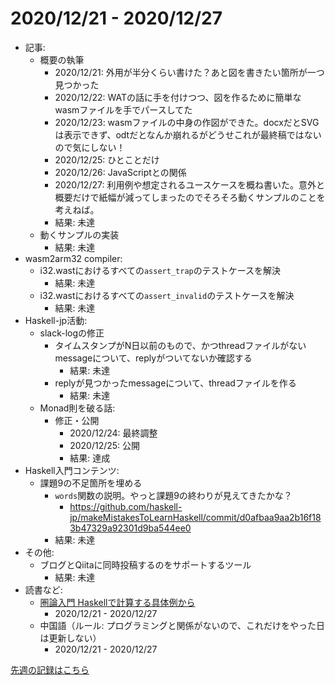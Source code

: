 # 2020/12/21 - 2020/12/27

- 記事:
    - 概要の執筆
        - 2020/12/21: 外用が半分くらい書けた？あと図を書きたい箇所が一つ見つかった
        - 2020/12/22: WATの話に手を付けつつ、図を作るために簡単なwasmファイルを手でパースしてた
        - 2020/12/23: wasmファイルの中身の作図ができた。docxだとSVGは表示できず、odtだとなんか崩れるがどうせこれが最終稿ではないので気にしない！
        - 2020/12/25: ひとことだけ
        - 2020/12/26: JavaScriptとの関係
        - 2020/12/27: 利用例や想定されるユースケースを概ね書いた。意外と概要だけで紙幅が減ってしまったのでそろそろ動くサンプルのことを考えねば。
        - 結果: 未達
    - 動くサンプルの実装
        - 結果: 未達
- wasm2arm32 compiler:
    - i32.wastにおけるすべての`assert_trap`のテストケースを解決
        - 結果: 未達
    - i32.wastにおけるすべての`assert_invalid`のテストケースを解決
        - 結果: 未達
- Haskell-jp活動:
    - slack-logの修正
        - タイムスタンプがN日以前のもので、かつthreadファイルがないmessageについて、replyがついてないか確認する
            - 結果: 未達
        - replyが見つかったmessageについて、threadファイルを作る
            - 結果: 未達
    - Monad則を破る話:
        - 修正・公開
            - 2020/12/24: 最終調整
            - 2020/12/25: 公開
            - 結果: 達成
- Haskell入門コンテンツ:
    - 課題9の不足箇所を埋める
        - `words`関数の説明。やっと課題9の終わりが見えてきたかな？
            - <https://github.com/haskell-jp/makeMistakesToLearnHaskell/commit/d0afbaa9aa2b16f183b47329a92301d9ba544ee0>
        - 結果: 未達
- その他:
    - ブログとQiitaに同時投稿するのをサポートするツール
        - 結果: 未達
- 読書など:
    - [圏論入門 Haskellで計算する具体例から](https://www.nippyo.co.jp/shop/book/8340.html)
        - 2020/12/21 - 2020/12/27
    - 中国語（ルール: プログラミングと関係がないので、これだけをやった日は更新しない）
        - 2020/12/21 - 2020/12/27

[先週の記録はこちら](https://github.com/igrep/daily-commits/blob/d0940b9f151aee2bc951db32c65c0c9696fabcbd/yesterday.md)
